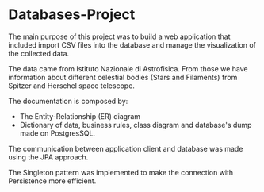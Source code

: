 # Databases-Project

The main purpose of this project was to build a web application that included import CSV files into the database and manage the visualization of the collected data.

The data came from Istituto Nazionale di Astrofisica. From those we have information about different celestial bodies (Stars and Filaments) from Spitzer and Herschel space telescope.

The documentation is composed by:
- The Entity-Relationship (ER) diagram
- Dictionary of data, business rules, class diagram and database's dump made on PostgresSQL.

The communication between application client and database was made using the JPA approach.

The Singleton pattern was implemented to make the connection with Persistence more efficient.
